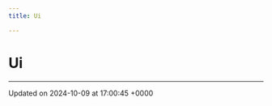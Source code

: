 ```yaml
---
title: Ui

---
```


# Ui








-------------------------------

Updated on 2024-10-09 at 17:00:45 +0000